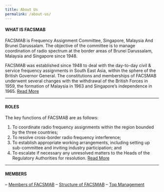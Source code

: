 ```yaml
---
title: About Us
permalink: /about-us/
---
```

#### WHAT IS **FACSMAB**
   FACSMAB is Frequency Assignment Committee, Singapore, Malaysia And Brunei Darussalam. The objective of the committee is to manage coordination of radio spectrum at the border areas of Brunei Darussalam, Malaysia and Singapore since 1948.

FACSMAB was established since 1948 to deal with the day-to-day civil &amp; service frequency assignments in South East Asia, within the sphere of the British Governor General. The constitutions and memberships of FACSMAB underwent several changes with the withdrawal of the British Forces in 1959, the formation of Malaysia in 1963 and Singapore’s independence in 1965.
   [Read More](/about-us/history)
  
---

#### ROLES
The key functions of FACSMAB are as follows:
   1. To coordinate radio frequency assignments within the region bounded by the three countries;
   2. To resolve cross-border radio frequency interference;
   3. To establish appropriate working arrangements, including setting up sub-committee and inviting industry participation; and
   4. To escalate if necessary any unresolved matters to the Heads of the Regulatory Authorities for resolution.
   [Read More](/about-us/roles)
   
---

#### MEMBERS
   – [Members of FACSMAB](/about-us/members) – [Structure of FACSMAB](/about-us/members) – [Top Management](/about-us/top-management)